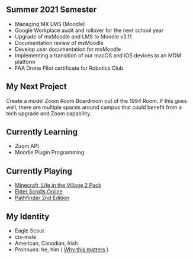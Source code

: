 ## Summer 2021 Semester
- Managing MX LMS (Moodle)
- Google Workplace audit and rollover for the next school year
- Upgrade of mxMoodle and LMS to Moodle v3.11
- Documentation review of mxMoodle
- Develop user documentation for mxMoodle
- Implementing a transition of our macOS and iOS devices to an MDM platform
- FAA Drone Pilot certificate for Robotics Club

## My Next Project
Create a model Zoom Room Boardroom out of the 1994 Room. If this goes well, there are multiple spaces
around campus that could benefit from a tech upgrade and Zoom capability.

## Currently Learning
- Zoom API
- Moodle Plugin Programming

## Currently Playing
- [Minecraft, Life in the Village 2 Pack](https://www.curseforge.com/minecraft/modpacks/life-in-the-village-2)
- [Elder Scrolls Online](https://www.elderscrollsonline.com/)
- [Pathfinder 2nd Edition](https://paizo.com/)

## My Identity
- Eagle Scout
- cis-male
- American, Canadian, Irish
- Pronouns: he, him
  \( [Why this matters](https://www.mypronouns.org/what-and-why) \)
